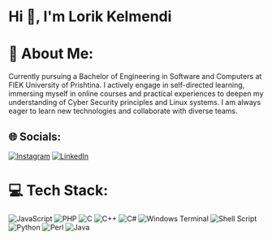 # <h1 align="left">Hi 👋, I'm Lorik Kelmendi</h1>
# 💫 About Me:
Currently pursuing a Bachelor of Engineering in Software and Computers at FIEK University of Prishtina. I actively engage in self-directed learning, immersing myself in online courses and practical experiences to deepen my understanding of Cyber Security principles and Linux systems. I am always eager to learn new technologies and collaborate with diverse teams.


## 🌐 Socials:
[![Instagram](https://img.shields.io/badge/Instagram-%23E4405F.svg?logo=Instagram&logoColor=white)](https://instagram.com/lorikkelmendi_)
[![LinkedIn](https://img.shields.io/badge/LinkedIn-%230077B5.svg?logo=linkedin&logoColor=white)](https://linkedin.com/in/lorik-kelmendi-07122003-shigjetari/) 

# 💻 Tech Stack:
![JavaScript](https://img.shields.io/badge/javascript-%23323330.svg?style=for-the-badge&logo=javascript&logoColor=%23F7DF1E) ![PHP](https://img.shields.io/badge/php-%23777BB4.svg?style=for-the-badge&logo=php&logoColor=white) ![C](https://img.shields.io/badge/c-%2300599C.svg?style=for-the-badge&logo=c&logoColor=white) ![C++](https://img.shields.io/badge/c++-%2300599C.svg?style=for-the-badge&logo=c%2B%2B&logoColor=white) ![C#](https://img.shields.io/badge/c%23-%23239120.svg?style=for-the-badge&logo=csharp&logoColor=white) ![Windows Terminal](https://img.shields.io/badge/Windows%20Terminal-%234D4D4D.svg?style=for-the-badge&logo=windows-terminal&logoColor=white) ![Shell Script](https://img.shields.io/badge/shell_script-%23121011.svg?style=for-the-badge&logo=gnu-bash&logoColor=white) ![Python](https://img.shields.io/badge/python-3670A0?style=for-the-badge&logo=python&logoColor=ffdd54) ![Perl](https://img.shields.io/badge/perl-%2339457E.svg?style=for-the-badge&logo=perl&logoColor=white) ![Java](https://img.shields.io/badge/java-%23ED8B00.svg?style=for-the-badge&logo=openjdk&logoColor=white)

<!-- Cringe -->
